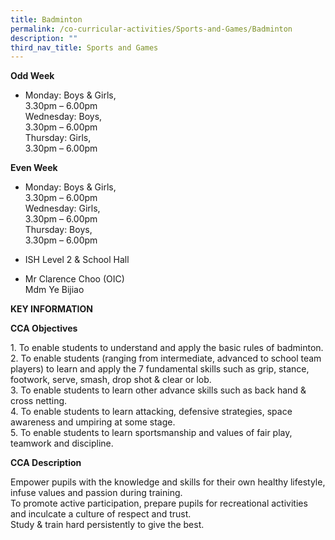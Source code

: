 ```yaml
---
title: Badminton
permalink: /co-curricular-activities/Sports-and-Games/Badminton
description: ""
third_nav_title: Sports and Games
---
```

**Odd Week**

*   Monday: Boys & Girls,  
    3.30pm – 6.00pm  
    Wednesday: Boys,  
    3.30pm – 6.00pm  
    Thursday: Girls,  
    3.30pm – 6.00pm

**Even Week**


*   Monday: Boys & Girls,  
    3.30pm – 6.00pm  
    Wednesday: Girls,  
    3.30pm – 6.00pm  
    Thursday: Boys,  
    3.30pm – 6.00pm


*   ISH Level 2 & School Hall


*   Mr Clarence Choo (OIC)  
    Mdm Ye Bijiao
		
**KEY INFORMATION**

**CCA Objectives**

1\. To enable students to understand and apply the basic rules of badminton.<br>
2\. To enable students (ranging from intermediate, advanced to school team players) to learn and apply the 7 fundamental skills such as grip, stance, footwork, serve, smash, drop shot & clear or lob.<br>
3\. To enable students to learn other advance skills such as back hand & cross netting.<br>
4\. To enable students to learn attacking, defensive strategies, space awareness and umpiring at some stage.<br>
5\. To enable students to learn sportsmanship and values of fair play, teamwork and discipline.

**CCA Description**

Empower pupils with the knowledge and skills for their own healthy lifestyle, infuse values and passion during training.<br>
To promote active participation, prepare pupils for recreational activities and inculcate a culture of respect and trust.<br>
Study & train hard persistently to give the best.